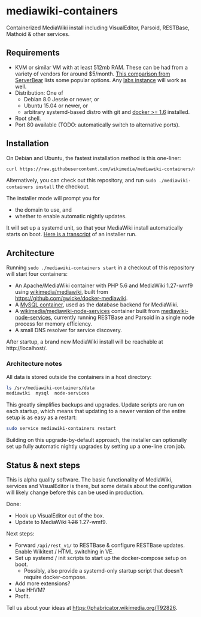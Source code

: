 # mediawiki-containers

Containerized MediaWiki install including VisualEditor, Parsoid, RESTBase,
Mathoid & other services.

## Requirements 

- KVM or similar VM with at least 512mb RAM. These can be had from a variety
    of vendors for around $5/month. [This comparison from
    ServerBear](http://serverbear.com/compare?Sort=BearScore&Order=desc&Server+Type=VPS&Monthly+Cost=-&HDD=-&RAM=500000000-&BearScore=-&Virtualization=KVM)
    lists some popular options. Any [labs
    instance](https://www.mediawiki.org/wiki/Wikimedia_Labs#Open_access) will
    work as well.
- Distribution: One of
    - Debian 8.0 Jessie or newer, or
    - Ubuntu 15.04 or newer, or
    - arbitrary systemd-based distro with git and [docker >=
        1.6](https://docs.docker.com/engine/installation/) installed.
- Root shell.
- Port 80 available (TODO: automatically switch to alternative ports).

## Installation

On Debian and Ubuntu, the fastest installation method is this one-liner:
```bash
curl https://raw.githubusercontent.com/wikimedia/mediawiki-containers/master/mediawiki-containers | sudo bash
```

Alternatively, you can check out this repository, and run `sudo
./mediawiki-containers install` the checkout.

The installer mode will prompt you for
- the domain to use, and
- whether to enable automatic nightly updates.

It will set up a systemd unit, so that your MediaWiki install automatically
starts on boot. [Here is a
transcript](https://gist.github.com/gwicke/656d30a934e5f956747b) of an
installer run.

## Architecture

Running `sudo ./mediawiki-containers start` in a checkout of this repository will
start four containers:

- An Apache/MediaWiki container with PHP 5.6 and MediaWiki 1.27-wmf9
    using [wikimedia/mediawiki](https://hub.docker.com/r/wikimedia/mediawiki/),
    built from https://github.com/gwicke/docker-mediawiki.
- A [MySQL container](https://hub.docker.com/_/mysql/), used as the database
    backend for MediaWiki.
- A
    [wikimedia/mediawiki-node-services](https://hub.docker.com/r/wikimedia/mediawiki-node-services/)
    container built from
    [mediawiki-node-services](https://github.com/gwicke/mediawiki-node-services),
    currently running RESTBase and Parsoid in a single node process for memory
    efficiency.
- A small DNS resolver for service discovery.

After startup, a brand new MediaWiki install will be reachable at
http://localhost/.

### Architecture notes

All data is stored outside the containers in a host directory:

```bash
ls /srv/mediawiki-containers/data
mediawiki  mysql  node-services
```

This greatly simplifies backups and upgrades. Update scripts are run on each
startup, which means that updating to a newer version of the entire setup is as
easy as a restart:

```bash
sudo service mediawiki-containers restart
```

Building on this upgrade-by-default approach, the installer can optionally set
up fully automatic nightly upgrades by setting up a one-line cron job.

## Status & next steps

This is alpha quality software. The basic functionality of MediaWiki, services
and VisualEditor is there, but some details about the configuration will
likely change before this can be used in production.

Done:

- Hook up VisualEditor out of the box.
- Update to MediaWiki ~~1.26~~ 1.27-wmf9.


Next steps:

- Forward `/api/rest_v1/` to RESTBase & configure RESTBase updates. Enable
    Wikitext / HTML switching in VE.
- Set up systemd / init scripts to start up the docker-compose setup on boot.
  - Possibly, also provide a systemd-only startup script that doesn't require docker-compose.
- Add more extensions?
- Use HHVM?
- Profit.

Tell us about your ideas at https://phabricator.wikimedia.org/T92826. 
